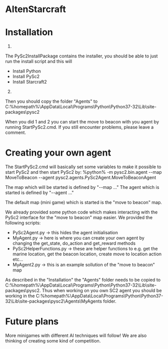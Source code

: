 # AltenStarcraft

# Installation 

1)
The PySc2InstallPackage contains the installer, you should be able to just run the install script and this will
 - Install Python
 - Install PySc2
 - Install Starcraft2

2)
Then you should copy the folder "Agents" to
C:%homepath%\AppData\Local\Programs\Python\Python37-32\Lib\site-packages\pysc2

When you did 1 and 2 you can start the move to beacon with you agent by running StartPySc2.cmd.
If you still encounter problems, please leave a comment. 



# Creating your own agent

The StartPySc2.cmd will basically set some variables to make it possible to start PySc2 and then start PySc2 by:
%python% -m pysc2.bin.agent --map MoveToBeacon --agent pysc2.agents.PySc2Agent.MoveToBeaconAgent

The map which will be started is defined by "--map ..." 
The agent which is started is defined by "--agent ..."

The default map (mini game) which is started is the "move to beacon" map.


We already provided some python code which makes interacting with the PySc2 interface for the "move to beacon" map easier.
We provided the following scripts:
- PySc2Agent.py -> this hides the agent initialisation
- MyAgent.py -> here is where you can create your own agent by changing the get_state, do_action and get_reward methods
- PySc2HelperFunctions.py -> these are helper functions to e.g. get the marine location, get the beacon location, create move to location action etc...
- MyAgent2.py -> this is an example sollution of the "move to beacon" map

As described in the "Installation" the "Agents" folder needs to be copied to C:%homepath%\AppData\Local\Programs\Python\Python37-32\Lib\site-packages\pysc2.
Thus when working on you own SC2 agent you should be working in the C:%homepath%\AppData\Local\Programs\Python\Python37-32\Lib\site-packages\pysc2\Agents\MyAgents folder.



# Future plans

More minigames with different AI techniques will follow! 
We are also thinking of creating some kind of competition. 
